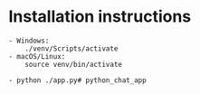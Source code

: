 # Installation instructions
    - Windows:
        ./venv/Scripts/activate
    - macOS/Linux:
        source venv/bin/activate

    - python ./app.py#   p y t h o n _ c h a t _ a p p  
 